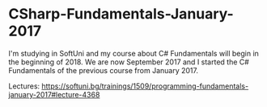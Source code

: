 # CSharp-Fundamentals-January-2017
I'm studying in SoftUni and my course about C# Fundamentals will begin in the beginning of 2018. We are now September 2017 and I started the C# Fundamentals of the previous course from January 2017.

Lectures: https://softuni.bg/trainings/1509/programming-fundamentals-january-2017#lecture-4368

